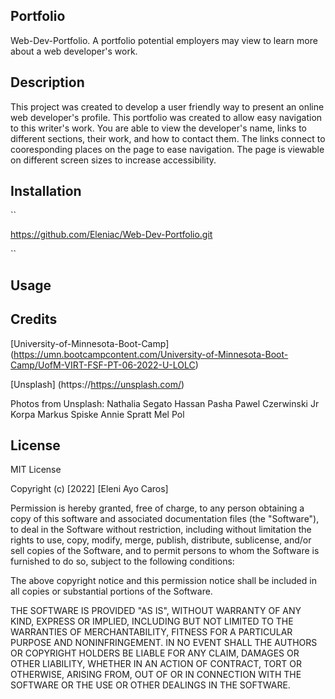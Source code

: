 ## Portfolio
Web-Dev-Portfolio. A portfolio potential employers may view to learn more about a web developer's work. 

## Description
This project was created to develop a user friendly way to present an online web developer's profile. This portfolio was created to allow easy navigation to this writer's work. You are able to view the developer's name, links to different sections, their work, and how to contact them. The links connect to cooresponding places on the page to ease navigation. The page is viewable on different screen sizes to increase accessibility.  

## Installation
`` 

https://github.com/Eleniac/Web-Dev-Portfolio.git


``

## Usage



## Credits
[University-of-Minnesota-Boot-Camp] (https://umn.bootcampcontent.com/University-of-Minnesota-Boot-Camp/UofM-VIRT-FSF-PT-06-2022-U-LOLC)

[Unsplash] (https://https://unsplash.com/)

Photos from Unsplash:
Nathalia Segato
Hassan Pasha
Pawel Czerwinski
Jr Korpa
Markus Spiske
Annie Spratt
Mel Pol



## License
MIT License

Copyright (c) [2022] [Eleni Ayo Caros]

Permission is hereby granted, free of charge, to any person obtaining a copy of this software and associated documentation files (the "Software"), to deal in the Software without restriction, including without limitation the rights to use, copy, modify, merge, publish, distribute, sublicense, and/or sell copies of the Software, and to permit persons to whom the Software is furnished to do so, subject to the following conditions:

The above copyright notice and this permission notice shall be included in all copies or substantial portions of the Software.

THE SOFTWARE IS PROVIDED "AS IS", WITHOUT WARRANTY OF ANY KIND, EXPRESS OR IMPLIED, INCLUDING BUT NOT LIMITED TO THE WARRANTIES OF MERCHANTABILITY, FITNESS FOR A PARTICULAR PURPOSE AND NONINFRINGEMENT. IN NO EVENT SHALL THE AUTHORS OR COPYRIGHT HOLDERS BE LIABLE FOR ANY CLAIM, DAMAGES OR OTHER LIABILITY, WHETHER IN AN ACTION OF CONTRACT, TORT OR OTHERWISE, ARISING FROM, OUT OF OR IN CONNECTION WITH THE SOFTWARE OR THE USE OR OTHER DEALINGS IN THE SOFTWARE.